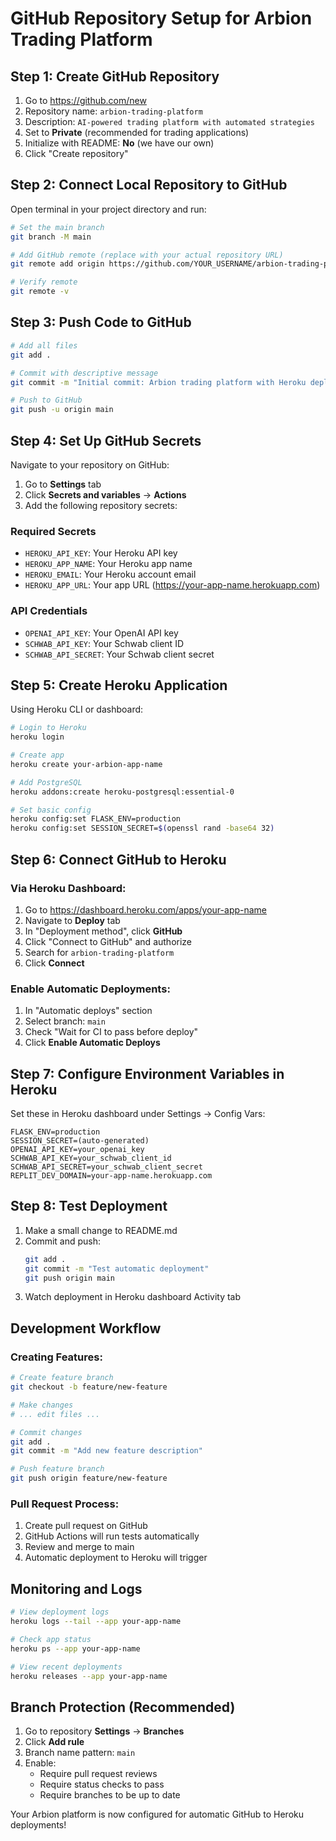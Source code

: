 # GitHub Repository Setup for Arbion Trading Platform

## Step 1: Create GitHub Repository

1. Go to https://github.com/new
2. Repository name: `arbion-trading-platform`
3. Description: `AI-powered trading platform with automated strategies`
4. Set to **Private** (recommended for trading applications)
5. Initialize with README: **No** (we have our own)
6. Click "Create repository"

## Step 2: Connect Local Repository to GitHub

Open terminal in your project directory and run:

```bash
# Set the main branch
git branch -M main

# Add GitHub remote (replace with your actual repository URL)
git remote add origin https://github.com/YOUR_USERNAME/arbion-trading-platform.git

# Verify remote
git remote -v
```

## Step 3: Push Code to GitHub

```bash
# Add all files
git add .

# Commit with descriptive message
git commit -m "Initial commit: Arbion trading platform with Heroku deployment"

# Push to GitHub
git push -u origin main
```

## Step 4: Set Up GitHub Secrets

Navigate to your repository on GitHub:
1. Go to **Settings** tab
2. Click **Secrets and variables** → **Actions**
3. Add the following repository secrets:

### Required Secrets
- `HEROKU_API_KEY`: Your Heroku API key
- `HEROKU_APP_NAME`: Your Heroku app name
- `HEROKU_EMAIL`: Your Heroku account email
- `HEROKU_APP_URL`: Your app URL (https://your-app-name.herokuapp.com)

### API Credentials
- `OPENAI_API_KEY`: Your OpenAI API key
- `SCHWAB_API_KEY`: Your Schwab client ID
- `SCHWAB_API_SECRET`: Your Schwab client secret

## Step 5: Create Heroku Application

Using Heroku CLI or dashboard:

```bash
# Login to Heroku
heroku login

# Create app
heroku create your-arbion-app-name

# Add PostgreSQL
heroku addons:create heroku-postgresql:essential-0

# Set basic config
heroku config:set FLASK_ENV=production
heroku config:set SESSION_SECRET=$(openssl rand -base64 32)
```

## Step 6: Connect GitHub to Heroku

### Via Heroku Dashboard:
1. Go to https://dashboard.heroku.com/apps/your-app-name
2. Navigate to **Deploy** tab
3. In "Deployment method", click **GitHub**
4. Click "Connect to GitHub" and authorize
5. Search for `arbion-trading-platform`
6. Click **Connect**

### Enable Automatic Deployments:
1. In "Automatic deploys" section
2. Select branch: `main`
3. Check "Wait for CI to pass before deploy"
4. Click **Enable Automatic Deploys**

## Step 7: Configure Environment Variables in Heroku

Set these in Heroku dashboard under Settings → Config Vars:

```
FLASK_ENV=production
SESSION_SECRET=(auto-generated)
OPENAI_API_KEY=your_openai_key
SCHWAB_API_KEY=your_schwab_client_id
SCHWAB_API_SECRET=your_schwab_client_secret
REPLIT_DEV_DOMAIN=your-app-name.herokuapp.com
```

## Step 8: Test Deployment

1. Make a small change to README.md
2. Commit and push:
   ```bash
   git add .
   git commit -m "Test automatic deployment"
   git push origin main
   ```
3. Watch deployment in Heroku dashboard Activity tab

## Development Workflow

### Creating Features:
```bash
# Create feature branch
git checkout -b feature/new-feature

# Make changes
# ... edit files ...

# Commit changes
git add .
git commit -m "Add new feature description"

# Push feature branch
git push origin feature/new-feature
```

### Pull Request Process:
1. Create pull request on GitHub
2. GitHub Actions will run tests automatically
3. Review and merge to main
4. Automatic deployment to Heroku will trigger

## Monitoring and Logs

```bash
# View deployment logs
heroku logs --tail --app your-app-name

# Check app status
heroku ps --app your-app-name

# View recent deployments
heroku releases --app your-app-name
```

## Branch Protection (Recommended)

1. Go to repository **Settings** → **Branches**
2. Click **Add rule**
3. Branch name pattern: `main`
4. Enable:
   - Require pull request reviews
   - Require status checks to pass
   - Require branches to be up to date

Your Arbion platform is now configured for automatic GitHub to Heroku deployments!